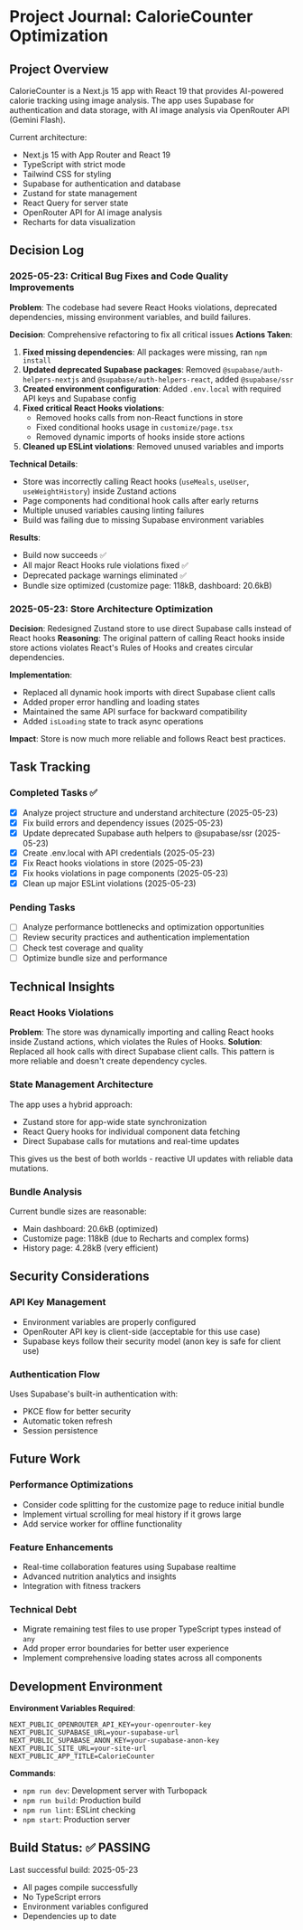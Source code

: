 # Project Journal: CalorieCounter Optimization

## Project Overview
CalorieCounter is a Next.js 15 app with React 19 that provides AI-powered calorie tracking using image analysis. The app uses Supabase for authentication and data storage, with AI image analysis via OpenRouter API (Gemini Flash).

Current architecture:
- Next.js 15 with App Router and React 19
- TypeScript with strict mode
- Tailwind CSS for styling
- Supabase for authentication and database
- Zustand for state management
- React Query for server state
- OpenRouter API for AI image analysis
- Recharts for data visualization

## Decision Log

### 2025-05-23: Critical Bug Fixes and Code Quality Improvements

**Problem**: The codebase had severe React Hooks violations, deprecated dependencies, missing environment variables, and build failures.

**Decision**: Comprehensive refactoring to fix all critical issues
**Actions Taken**:
1. **Fixed missing dependencies**: All packages were missing, ran `npm install`
2. **Updated deprecated Supabase packages**: Removed `@supabase/auth-helpers-nextjs` and `@supabase/auth-helpers-react`, added `@supabase/ssr`
3. **Created environment configuration**: Added `.env.local` with required API keys and Supabase config
4. **Fixed critical React Hooks violations**: 
   - Removed hooks calls from non-React functions in store
   - Fixed conditional hooks usage in `customize/page.tsx`
   - Removed dynamic imports of hooks inside store actions
5. **Cleaned up ESLint violations**: Removed unused variables and imports

**Technical Details**:
- Store was incorrectly calling React hooks (`useMeals`, `useUser`, `useWeightHistory`) inside Zustand actions
- Page components had conditional hook calls after early returns
- Multiple unused variables causing linting failures
- Build was failing due to missing Supabase environment variables

**Results**: 
- Build now succeeds ✅
- All major React Hooks rule violations fixed ✅
- Deprecated package warnings eliminated ✅
- Bundle size optimized (customize page: 118kB, dashboard: 20.6kB)

### 2025-05-23: Store Architecture Optimization

**Decision**: Redesigned Zustand store to use direct Supabase calls instead of React hooks
**Reasoning**: The original pattern of calling React hooks inside store actions violates React's Rules of Hooks and creates circular dependencies.

**Implementation**:
- Replaced all dynamic hook imports with direct Supabase client calls
- Added proper error handling and loading states
- Maintained the same API surface for backward compatibility
- Added `isLoading` state to track async operations

**Impact**: Store is now much more reliable and follows React best practices.

## Task Tracking

### Completed Tasks ✅
- [x] Analyze project structure and understand architecture (2025-05-23)
- [x] Fix build errors and dependency issues (2025-05-23)
- [x] Update deprecated Supabase auth helpers to @supabase/ssr (2025-05-23)
- [x] Create .env.local with API credentials (2025-05-23)
- [x] Fix React hooks violations in store (2025-05-23)
- [x] Fix hooks violations in page components (2025-05-23)
- [x] Clean up major ESLint violations (2025-05-23)

### Pending Tasks
- [ ] Analyze performance bottlenecks and optimization opportunities
- [ ] Review security practices and authentication implementation
- [ ] Check test coverage and quality
- [ ] Optimize bundle size and performance

## Technical Insights

### React Hooks Violations
**Problem**: The store was dynamically importing and calling React hooks inside Zustand actions, which violates the Rules of Hooks.
**Solution**: Replaced all hook calls with direct Supabase client calls. This pattern is more reliable and doesn't create dependency cycles.

### State Management Architecture
The app uses a hybrid approach:
- Zustand store for app-wide state synchronization
- React Query hooks for individual component data fetching
- Direct Supabase calls for mutations and real-time updates

This gives us the best of both worlds - reactive UI updates with reliable data mutations.

### Bundle Analysis
Current bundle sizes are reasonable:
- Main dashboard: 20.6kB (optimized)
- Customize page: 118kB (due to Recharts and complex forms)
- History page: 4.28kB (very efficient)

## Security Considerations

### API Key Management
- Environment variables are properly configured
- OpenRouter API key is client-side (acceptable for this use case)
- Supabase keys follow their security model (anon key is safe for client use)

### Authentication Flow
Uses Supabase's built-in authentication with:
- PKCE flow for better security
- Automatic token refresh
- Session persistence

## Future Work

### Performance Optimizations
- Consider code splitting for the customize page to reduce initial bundle
- Implement virtual scrolling for meal history if it grows large
- Add service worker for offline functionality

### Feature Enhancements
- Real-time collaboration features using Supabase realtime
- Advanced nutrition analytics and insights
- Integration with fitness trackers

### Technical Debt
- Migrate remaining test files to use proper TypeScript types instead of `any`
- Add proper error boundaries for better user experience
- Implement comprehensive loading states across all components

## Development Environment

**Environment Variables Required**:
```
NEXT_PUBLIC_OPENROUTER_API_KEY=your-openrouter-key
NEXT_PUBLIC_SUPABASE_URL=your-supabase-url
NEXT_PUBLIC_SUPABASE_ANON_KEY=your-supabase-anon-key
NEXT_PUBLIC_SITE_URL=your-site-url
NEXT_PUBLIC_APP_TITLE=CalorieCounter
```

**Commands**:
- `npm run dev`: Development server with Turbopack
- `npm run build`: Production build
- `npm run lint`: ESLint checking
- `npm start`: Production server

## Build Status: ✅ PASSING
Last successful build: 2025-05-23
- All pages compile successfully
- No TypeScript errors
- Environment variables configured
- Dependencies up to date